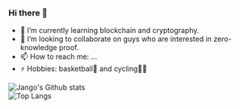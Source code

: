 ### Hi there 👋
- 🌱 I’m currently learning blockchain and cryptography.
- 👯 I’m looking to collaborate on guys who are interested in zero-knowledge proof.
- 📫 How to reach me: ...
- ⚡ Hobbies: basketball🏀 and cycling🚴‍♂️

![Jango's Github stats](https://github-readme-stats.vercel.app/api?username=JangoCCC&show_icons=true&theme=tokyonight)  
![Top Langs](https://github-readme-stats.vercel.app/api/top-langs/?username=JangoCCC&layout=compact&theme=tokyonight)
